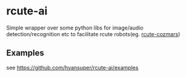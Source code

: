 # rcute-ai
Simple wrapper over some python libs for image/audio detection/recognition etc to facilitate rcute robots(eg. [rcute-cozmars](https://github.com/hyansuper/rcute-cozmars))

## Examples
see https://github.com/hyansuper/rcute-ai/examples